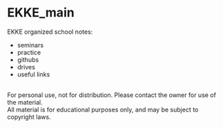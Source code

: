 # EKKE_main
EKKE organized school notes:
<ul>
  <li>seminars</li>
  <li>practice</li>
  <li>githubs</li>
  <li>drives</li>
  <li>useful links</li>
</ul>
<br>
For personal use, not for distribution. Please contact the owner for use of the material.<br>
All material is for educational purposes only, and may be subject to copyright laws.

